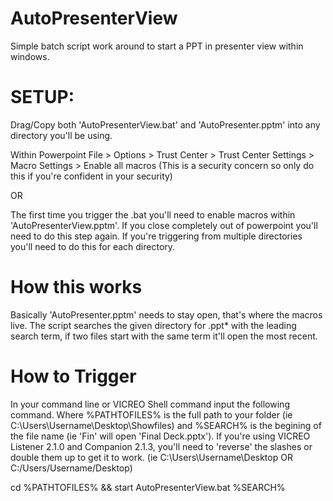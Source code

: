 # AutoPresenterView
Simple batch script work around to start a PPT in presenter view within windows. 

# SETUP: 
Drag/Copy both 'AutoPresenterView.bat' and 'AutoPresenter.pptm' into any directory you'll be using.

Within Powerpoint File > Options > Trust Center > Trust Center Settings > Macro Settings > Enable all macros (This is a security concern so only do this if you're confident in your security)

OR

The first time you trigger the .bat you'll need to enable macros within 'AutoPresenterView.pptm'. If you close completely out of powerpoint you'll need to do this step again. If you're triggering from multiple directories you'll need to do this for each directory.  

# How this works

Basically 'AutoPresenter.pptm' needs to stay open, that's where the macros live. The script searches the given directory for .ppt* with the leading search term, if two files start with the same term it'll open the most recent.

# How to Trigger

In your command line or VICREO Shell command input the following command. Where %PATHTOFILES% is the full path to your folder (ie C:\Users\Username\Desktop\Showfiles) and %SEARCH% is the begining of the file name (ie 'Fin' will open 'Final Deck.pptx'). If you're using VICREO Listener 2.1.0 and Companion 2.1.3, you'll need to 'reverse' the slashes or double them up to get it to work. (ie C:\\Users\\Username\\Desktop OR C:/Users/Username/Desktop)

cd %PATHTOFILES% && start AutoPresenterView.bat %SEARCH%
